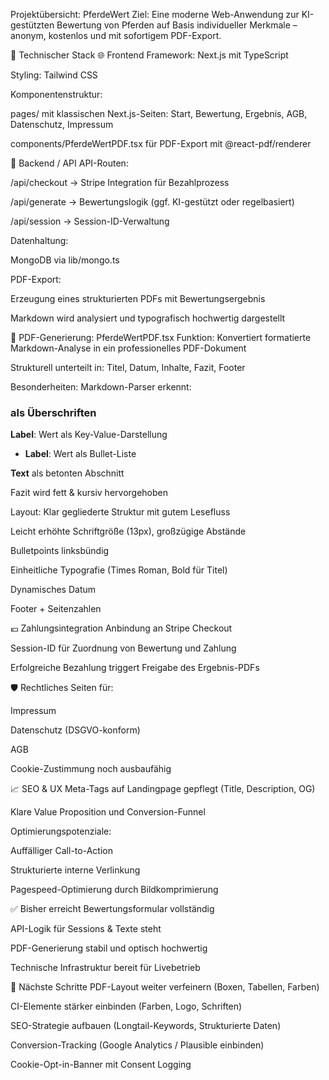 Projektübersicht: PferdeWert
Ziel:
Eine moderne Web-Anwendung zur KI-gestützten Bewertung von Pferden auf Basis individueller Merkmale – anonym, kostenlos und mit sofortigem PDF-Export.

🔧 Technischer Stack
🌐 Frontend
Framework: Next.js mit TypeScript

Styling: Tailwind CSS

Komponentenstruktur:

pages/ mit klassischen Next.js-Seiten: Start, Bewertung, Ergebnis, AGB, Datenschutz, Impressum

components/PferdeWertPDF.tsx für PDF-Export mit @react-pdf/renderer

🧠 Backend / API
API-Routen:

/api/checkout → Stripe Integration für Bezahlprozess

/api/generate → Bewertungslogik (ggf. KI-gestützt oder regelbasiert)

/api/session → Session-ID-Verwaltung

Datenhaltung:

MongoDB via lib/mongo.ts

PDF-Export:

Erzeugung eines strukturierten PDFs mit Bewertungsergebnis

Markdown wird analysiert und typografisch hochwertig dargestellt

📄 PDF-Generierung: PferdeWertPDF.tsx
Funktion:
Konvertiert formatierte Markdown-Analyse in ein professionelles PDF-Dokument

Strukturell unterteilt in: Titel, Datum, Inhalte, Fazit, Footer

Besonderheiten:
Markdown-Parser erkennt:

### als Überschriften

**Label**: Wert als Key-Value-Darstellung

- **Label**: Wert als Bullet-Liste

**Text** als betonten Abschnitt

Fazit wird fett & kursiv hervorgehoben

Layout:
Klar gegliederte Struktur mit gutem Lesefluss

Leicht erhöhte Schriftgröße (13px), großzügige Abstände

Bulletpoints linksbündig

Einheitliche Typografie (Times Roman, Bold für Titel)

Dynamisches Datum

Footer + Seitenzahlen

💶 Zahlungsintegration
Anbindung an Stripe Checkout

Session-ID für Zuordnung von Bewertung und Zahlung

Erfolgreiche Bezahlung triggert Freigabe des Ergebnis-PDFs

🛡 Rechtliches
Seiten für:

Impressum

Datenschutz (DSGVO-konform)

AGB

Cookie-Zustimmung noch ausbaufähig

📈 SEO & UX
Meta-Tags auf Landingpage gepflegt (Title, Description, OG)

Klare Value Proposition und Conversion-Funnel

Optimierungspotenziale:

Auffälliger Call-to-Action

Strukturierte interne Verlinkung

Pagespeed-Optimierung durch Bildkomprimierung

✅ Bisher erreicht
Bewertungsformular vollständig

API-Logik für Sessions & Texte steht

PDF-Generierung stabil und optisch hochwertig

Technische Infrastruktur bereit für Livebetrieb

🧩 Nächste Schritte
PDF-Layout weiter verfeinern (Boxen, Tabellen, Farben)

CI-Elemente stärker einbinden (Farben, Logo, Schriften)

SEO-Strategie aufbauen (Longtail-Keywords, Strukturierte Daten)

Conversion-Tracking (Google Analytics / Plausible einbinden)

Cookie-Opt-in-Banner mit Consent Logging